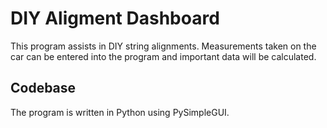 # DIY Aligment Dashboard

This program assists in DIY string alignments. Measurements taken on the car can be entered into the program and important data will be calculated.

## Codebase

The program is written in Python using PySimpleGUI.